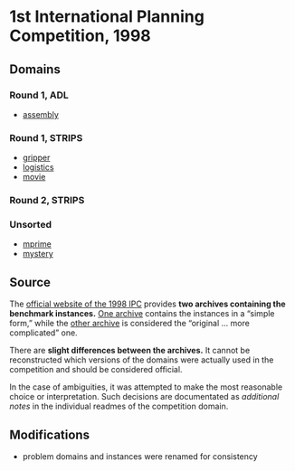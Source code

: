 # 1st International Planning Competition, 1998

## Domains

### Round 1, ADL

* [assembly](assembly-round-1-adl)

### Round 1, STRIPS

* [gripper](gripper-round-1-strips)
* [logistics](logistics-round-1-strips)
* [movie](movie-round-1-strips)

### Round 2, STRIPS

### Unsorted

* [mprime](mprime)
* [mystery](mystery)

## Source

The [official website of the 1998 IPC][1] provides **two archives containing the benchmark instances.**
[One archive][2] contains the instances in a “simple form,” while the [other archive][3] is considered the “original … more complicated” one.

There are **slight differences between the archives.**
It cannot be reconstructed which versions of the domains were actually used in the competition and should be considered official.

In the case of ambiguities, it was attempted to make the most reasonable choice or interpretation.
Such decisions are documentated as *additional notes* in the individual readmes of the competition domain.

## Modifications

* problem domains and instances were renamed for consistency




[1]:http://ipc98.icaps-conference.org/
[2]:http://ipc98.icaps-conference.org/domains.zip
[3]:http://ipc98.icaps-conference.org/aipscomp.tar.gz
